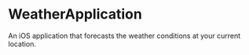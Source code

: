 # WeatherApplication

An iOS application that forecasts the weather conditions at your current location.
